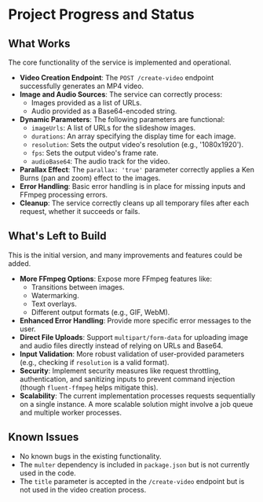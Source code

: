 # Project Progress and Status

## What Works

The core functionality of the service is implemented and operational.

-   **Video Creation Endpoint**: The `POST /create-video` endpoint successfully generates an MP4 video.
-   **Image and Audio Sources**: The service can correctly process:
    -   Images provided as a list of URLs.
    -   Audio provided as a Base64-encoded string.
-   **Dynamic Parameters**: The following parameters are functional:
    -   `imageUrls`: A list of URLs for the slideshow images.
    -   `durations`: An array specifying the display time for each image.
    -   `resolution`: Sets the output video's resolution (e.g., '1080x1920').
    -   `fps`: Sets the output video's frame rate.
    -   `audioBase64`: The audio track for the video.
-   **Parallax Effect**: The `parallax: 'true'` parameter correctly applies a Ken Burns (pan and zoom) effect to the images.
-   **Error Handling**: Basic error handling is in place for missing inputs and FFmpeg processing errors.
-   **Cleanup**: The service correctly cleans up all temporary files after each request, whether it succeeds or fails.

## What's Left to Build

This is the initial version, and many improvements and features could be added.

-   **More FFmpeg Options**: Expose more FFmpeg features like:
    -   Transitions between images.
    -   Watermarking.
    -   Text overlays.
    -   Different output formats (e.g., GIF, WebM).
-   **Enhanced Error Handling**: Provide more specific error messages to the user.
-   **Direct File Uploads**: Support `multipart/form-data` for uploading image and audio files directly instead of relying on URLs and Base64.
-   **Input Validation**: More robust validation of user-provided parameters (e.g., checking if `resolution` is a valid format).
-   **Security**: Implement security measures like request throttling, authentication, and sanitizing inputs to prevent command injection (though `fluent-ffmpeg` helps mitigate this).
-   **Scalability**: The current implementation processes requests sequentially on a single instance. A more scalable solution might involve a job queue and multiple worker processes.

## Known Issues

-   No known bugs in the existing functionality.
-   The `multer` dependency is included in `package.json` but is not currently used in the code.
-   The `title` parameter is accepted in the `/create-video` endpoint but is not used in the video creation process.
